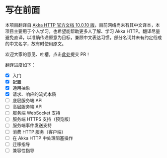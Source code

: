 # 写在前面

本项目翻译自 [Akka HTTP 官方文档 10.0.10 版](http://doc.akka.io/docs/akka-http/current/scala/http/)，目前网络尚未有其中文译本，本项目主要用于个人学习，也希望能帮助更多人了解、学习 Akka HTTP。翻译尽量避免直译，以准确传递原意为目标，兼顾中文表达习惯，部分名词并未有约定俗成的中文名字，故有时使用原文。

欢迎大家的意见、吐槽，点击[此处](https://github.com/satansk/akka-http-docs)提交 PR！

翻译进度如下：

- [x] 入门
- [x] 配置
- [x] 通用抽象
- [x] 请求、响应的流式本质
- [ ] 底层服务端 API
- [ ] 高层服务端 API
- [ ] 服务端 WebSocket 支持
- [ ] 服务端 HTTPS 支持（预览版）
- [ ] 服务端事件发送支持
- [ ] 消费 HTTP 服务（客户端）
- [ ] 在 Akka HTTP 中处理阻塞操作
- [ ] 迁移指导
- [ ] 兼容性指导
